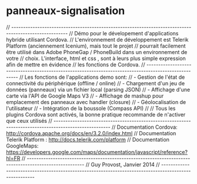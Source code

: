 panneaux-signalisation
======================

// ------------------------------------------------------------------------------------------------------
// Démo pour le dévelopement d'applications hybride utilisant Cordova.
// L'environnement de développement est Telerik Platform (anciennement Icenium), mais tout le projet 
// pourrait facilement être utilisé dans Adobe PhoneGap / PhoneBuild dans un environnement de votre 
// choix. L'interface, html et css , sont à leurs plus simple expression afin de mettre en évidence
// les fonctions de Cordova.
// ------------------------------------------------------------------------------------------------------
// Les fonctions de l'applications demo sont:
//    - Gestion de l'état de connectivité du périphérique (offline / online)
//    - Chargement d'un jeu de données (panneaux) via un fichier local (parsing JSON)
//    - Affichage d'une carte via l'API de Google Maps V3
//    - Affichage de mashup pour emplacement des panneaux avec handler (closure)
//    - Géolocalisation de l'utilisateur
//    - Intégration de la boussole (Compass API)
//
// Tous les plugins Cordova sont activés, la bonne pratique recommande de n'activer que ceux utilisés
// ------------------------------------------------------------------------------------------------------
// Documentation Cordova: http://cordova.apache.org/docs/en/3.2.0/index.html
// Documentation Telerik Platform : http://docs.telerik.com/platform
// Documentation GoogleMaps: https://developers.google.com/maps/documentation/javascript/reference?hl=FR
// ------------------------------------------------------------------------------------------------------
// Guy Provost, Janvier 2014
// ------------------------------------------------------------------------------------------------------